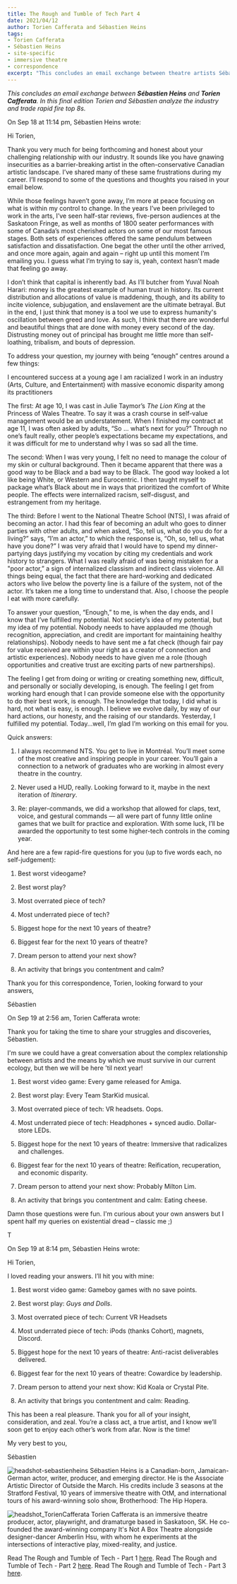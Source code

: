 ```yaml
---
title: The Rough and Tumble of Tech Part 4
date: 2021/04/12 
author: Torien Cafferata and Sébastien Heins
tags:
- Torien Cafferata
- Sébastien Heins
- site-specific
- immersive theatre
- correspondence
excerpt: "This concludes an email exchange between theatre artists Sébastien Heins and Torien Cafferata. In this final edition Torien and Sébastien analyze the industry and trade rapid fire Top Eights."
---
```


*This concludes an email exchange between **Sébastien Heins** and **Torien Cafferata**. In this final edition Torien and Sébastien analyze the industry and trade rapid fire top 8s.*

On Sep 18 at 11:14 pm, Sébastien Heins wrote:

Hi Torien,

Thank you very much for being forthcoming and honest about your challenging relationship with our industry. It sounds like you have gnawing insecurities as a barrier-breaking artist in the often-conservative Canadian artistic landscape. I’ve shared many of these same frustrations during my career. I’ll respond to some of the questions and thoughts you raised in your email below.

While those feelings haven’t gone away, I’m more at peace focusing on what is within my control to change. In the years I’ve been privileged to work in the arts, I’ve seen half-star reviews, five-person audiences at the Saskatoon Fringe, as well as months of 1800 seater performances with some of Canada’s most cherished actors on some of our most famous stages. Both sets of experiences offered the same pendulum between satisfaction and dissatisfaction. One begat the other until the other arrived, and once more again, again and again – right up until this moment I’m emailing you. I guess what I’m trying to say is, yeah, context hasn’t made that feeling go away.

I don’t think that capital is inherently bad. As I’ll butcher from Yuval Noah Harari: money is the greatest example of human trust in history. Its current distribution and allocations of value is maddening, though, and its ability to incite violence, subjugation, and enslavement are the ultimate betrayal. But in the end, I just think that money is a tool we use to express humanity's oscillation between greed and love. As such, I think that there are wonderful and beautiful things that are done with money every second of the day. Distrusting money out of principal has brought me little more than self-loathing, tribalism, and bouts of depression.

To address your question, my journey with being “enough” centres around a few things:

I encountered success at a young age
I am racialized
I work in an industry (Arts, Culture, and Entertainment) with massive economic disparity among its practitioners

The first:
At age 10, I was cast in Julie Taymor’s *The Lion King* at the Princess of Wales Theatre. To say it was a crash course in self-value management would be an understatement. When I finished my contract at age 11, I was often asked by adults, “So ... what’s next for you?” Through no one’s fault really, other people’s expectations became my expectations, and it was difficult for me to understand why I was so sad all the time.


The second:
When I was very young, I felt no need to manage the colour of my skin or cultural background. Then it became apparent that there was a good way to be Black and a bad way to be Black. The good way looked a lot like being White, or Western and Eurocentric. I then taught myself to package what’s Black about me in ways that prioritized the comfort of White people. The effects were internalized racism, self-disgust, and estrangement from my heritage.

The third:
Before I went to the National Theatre School (NTS), I was afraid of becoming an actor. I had this fear of becoming an adult who goes to dinner parties with other adults, and
when asked, “So, tell us, what do you do for a living?” says, “I’m an actor,” to which the response is, “Oh, so, tell us, what have you done?” I was very afraid that I would have to spend my dinner-partying days justifying my vocation by citing my credentials and work history to strangers. What I was really afraid of was being mistaken for a "poor actor,” a sign of internalized classism and indirect class violence. All things being equal, the fact that there are hard-working and dedicated actors who live below the poverty line is a failure of the system, not of the actor. It’s taken me a long time to understand that. Also, I choose the people I eat with more carefully.


To answer your question, “Enough,” to me, is when the day ends, and I know that I’ve fulfilled my potential. Not society’s idea of my potential, but my idea of my potential. Nobody needs to have applauded me (though recognition, appreciation, and credit are important for maintaining healthy relationships). Nobody needs to have sent me a fat check (though fair pay for value received are within your right as a creator of connection and artistic experiences). Nobody needs to have given me a role (though opportunities and creative trust are exciting parts of new partnerships).

The feeling I get from doing or writing or creating something new, difficult, and personally or socially developing, is enough. The feeling I get from working hard enough that I can provide someone else with the opportunity to do their best work, is enough. The knowledge that today, I did what is hard, not what is easy, is enough. I believe we evolve daily, by way of our hard actions, our honesty, and the raising of our standards. Yesterday, I fulfilled my potential. Today…well, I’m glad I’m working on this email for you.

Quick answers:

1) I always recommend NTS. You get to live in Montréal. You’ll meet some of the most creative and inspiring people in your career. You’ll gain a connection to a network of graduates who are working in almost every theatre in the country.

2) Never used a HUD, really. Looking forward to it, maybe in the next iteration of *Itinerary*.

3) Re: player-commands, we did a workshop that allowed for claps, text, voice, and gestural commands — all were part of funny little online games that we built for practice and exploration. With some luck, I’ll be awarded the opportunity to test some higher-tech controls in the coming year.


And here are a few rapid-fire questions for you (up to five words each, no self-judgement):

1) Best worst videogame?

2) Best worst play?

3) Most overrated piece of tech?

4) Most underrated piece of tech?

5) Biggest hope for the next 10 years of theatre?

6) Biggest fear for the next 10 years of theatre?

7) Dream person to attend your next show?

8) An activity that brings you contentment and calm?

Thank you for this correspondence, Torien, looking forward to your answers,

Sébastien

On Sep 19 at 2:56 am, Torien Cafferata wrote: 

Thank you for taking the time to share your struggles and discoveries, Sébastien. 

I'm sure we could have a great conversation about the complex relationship between artists and the means by which we must survive in our current ecology, but then we will be here 'til next year!
 
1) Best worst video game: Every game released for Amiga.

2) Best worst play: Every Team StarKid musical.

3) Most overrated piece of tech: VR headsets. Oops.

4) Most underrated piece of tech: Headphones + synced audio. Dollar-store LEDs.

5) Biggest hope for the next 10 years of theatre: Immersive that radicalizes and challenges.

6) Biggest fear for the next 10 years of theatre: Reification, recuperation, and economic disparity.

7) Dream person to attend your next show: Probably Milton Lim. 

8) An activity that brings you contentment and calm: Eating cheese.
 
Damn those questions were fun. I'm curious about your own answers but I spent half my queries on existential dread – classic me ;) 

T
 

On Sep 19 at 8:14 pm, Sébastien Heins wrote: 
 
Hi Torien,
 
I loved reading your answers. I’ll hit you with mine:
 
1) Best worst video game: Gameboy games with no save points.

2) Best worst play: *Guys and Dolls*.

3) Most overrated piece of tech: Current VR Headsets

4) Most underrated piece of tech: iPods (thanks Cohort), magnets, Discord.

5) Biggest hope for the next 10 years of theatre: Anti-racist deliverables delivered. 

6) Biggest fear for the next 10 years of theatre: Cowardice by leadership.

7) Dream person to attend your next show: Kid Koala or Crystal Pite.

8) An activity that brings you contentment and calm: Reading.
 
 
This has been a real pleasure. Thank you for all of your insight, consideration, and zeal. You’re a class act, a true artist, and I know we’ll soon get to enjoy each other’s work from afar. Now is the time!
 
My very best to you,

Sébastien
 

![headshot-sebastienheins](headshot_sebastienheins.jpg)
Sébastien Heins is a Canadian-born, Jamaican-German actor, writer, producer, and emerging director. He is the Associate Artistic Director of Outside the March. His credits include 3 seasons at the Stratford Festival, 10 years of immersive theatre with OtM, and international tours of his award-winning solo show, Brotherhood: The Hip Hopera.

![headshot_TorienCafferata](headshot_TorienCafferata.jpg)
Torien Cafferata is an immersive theatre producer, actor, playwright, and dramaturge based in Saskatoon, SK. He co-founded the award-winning company It's Not A Box Theatre alongside designer-dancer Amberlin Hsu, with whom he experiments at the intersections of interactive play, mixed-reality, and justice.

Read The Rough and Tumble of Tech - Part 1 <a href="/blog/2020/11/08/exchange_part1/">here</a>.
Read The Rough and Tumble of Tech - Part 2 <a href="/blog/2020/11/15/exchange_part2/">here</a>.
Read The Rough and Tumble of Tech - Part 3 <a href="/blog/2021/04/11/exchange_part3/">here</a>.


